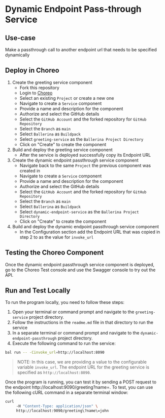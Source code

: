 # Dynamic Endpoint Pass-through Service
## Use-case
Make a passthrough call to another endpoint url that needs to be specified dynamically


## Deploy in Choreo
1. Create the greeting service component
     - Fork this repository
     - Login to [Choreo](https://wso2.com/choreo/)
     - Select an existing `Project` or create a new one
     - Navigate to create a `Service` component
     - Provide a name and description for the component
     - Authorize and select the GitHub details
     - Select the `GitHub Account` and the forked repository for `GitHub Repository`
     - Select the `Branch` as `main`
     - Select `Ballerina` as `Buildpack`
     - Select `greeting-service` as the `Ballerina Project Directory`
     - Click on "Create" to create the component
2. Build and deploy the greeting service component
     - After the service is deployed successfully copy its Endpoint URL
3. Create the dynamic endpoint passthrough service component
     - Navigate back to the same `Project` the previous component was created in
     - Navigate to create a `Service` component
     - Provide a name and description for the component
     - Authorize and select the GitHub details
     - Select the `GitHub Account` and the forked repository for `GitHub Repository`
     - Select the `Branch` as `main`
     - Select `Ballerina` as `Buildpack`
     - Select `dynamic-endpoint-service` as the `Ballerina Project Directory`
     - Click on "Create" to create the component
4. Build and deploy the dynamic endpoint passthrough service component
     - In the Configuration section add the Endpoint URL that was copied in step 2 to as the value for `invoke_url`

## Testing the Choreo Component
Once the dynamic endpoint passthrough service component is deployed, go to the Choreo Test console and use the Swagger console to try out the API.


## Run and Test Locally

To run the program locally, you need to follow these steps:

1. Open your terminal or command prompt and navigate to the `greeting-service` project directory.
2. Follow the instructions in the `readme.md` file in that directory to run the service
3. In a separate terminal or command prompt and navigate to the `dynamic-endpoint-passthrough` project directory.
3. Execute the following command to run the service:

```bash
bal run -- -Cinvoke_url=http://localhost:8090
```


> NOTE: In this case, we are providing a value to the configurable variable `invoke_url`. The endpoint URL for the greeting service is specified as `http://localhost:8090`.

Once the program is running, you can test it by sending a POST request to the endpoint http://localhost:9090/greeting?name=<value>. To test, you can use the following cURL command in a separate terminal window:

```bash
curl 
     -H "Content-Type: application/json" \
     http://localhost:9090/greeting\?name\=john
```
